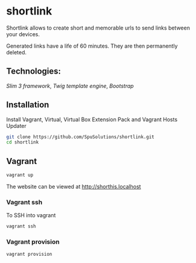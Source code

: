 # shortlink
Shortlink allows to create short and memorable urls to send links between your devices.

Generated links have a life of 60 minutes. They are then permanently deleted.

## Technologies:
_Slim 3 framework_,
_Twig template engine_,
_Bootstrap_

## Installation
Install Vagrant, Virtual, Virtual Box Extension Pack and Vagrant Hosts Updater
```bash
git clone https://github.com/SpuSolutions/shortlink.git
cd shortlink
```

## Vagrant
```bash
vagrant up
```

The website can be viewed at http://shorthis.localhost

### Vagrant ssh
To SSH into vagrant

```bash
vagrant ssh
```

### Vagrant provision

```bash
vagrant provision
```
